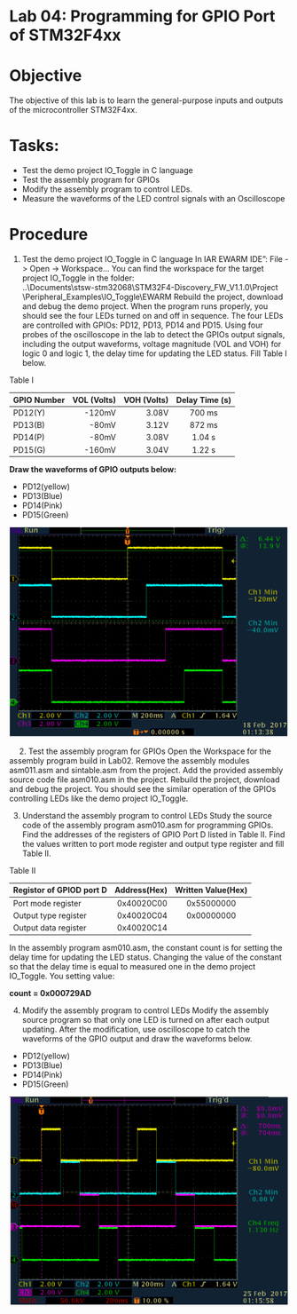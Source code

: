 Lab 04: Programming for GPIO Port of STM32F4xx 
==============================================

# Objective
The objective of this lab is to learn the general-purpose inputs and outputs of the microcontroller STM32F4xx. 

# Tasks:
-	Test the demo project IO_Toggle in C language
-	Test the assembly program for GPIOs
-	Modify the assembly program to control LEDs.
-	Measure the waveforms of the LED control signals with an Oscilloscope

# Procedure

1.	Test the demo project IO_Toggle in C language
In IAR EWARM IDE”: File -> Open -> Workspace…
You can find the workspace for the target project IO_Toggle in the folder:  
..\Documents\stsw-stm32068\STM32F4-Discovery_FW_V1.1.0\Project \Peripheral_Examples\IO_Toggle\EWARM 
Rebuild the project, download and debug the demo project. When the program runs properly, you should see the four LEDs turned on and off in sequence. The four LEDs are controlled with GPIOs: PD12, PD13, PD14 and PD15. Using four probes of the oscilloscope in the lab to detect the GPIOs output signals, including the output waveforms, voltage magnitude (VOL and VOH) for logic 0 and logic 1, the delay time for updating the LED status. Fill Table I below.

Table I



| GPIO Number   | VOL (Volts)  |VOH (Volts)  | Delay Time (s) |
| :------------ | -----------: | ----------: | :------------: |
| PD12(Y)       | -120mV       | 3.08V       |  700 ms        |
| PD13(B)       | -80mV        | 3.12V       |  872 ms        |
| PD14(P)       | -80mV        | 3.08V       |  1.04 s        |
| PD15(G)       | -160mV       | 3.04V       |  1.22 s        |

**Draw the waveforms of GPIO outputs below:**

- PD12(yellow)
- PD13(Blue)
- PD14(Pink)
- PD15(Green)

![](waveform.jpg)

 
2.	Test the assembly program for GPIOs
Open the Workspace for the assembly program build in Lab02. Remove the assembly modules asm011.asm and sintable.asm from the project. Add the provided assembly source code file asm010.asm in the project.
Rebuild the project, download and debug the project. You should see the similar operation of the GPIOs controlling LEDs like the demo project IO_Toggle.
 
3.	Understand the assembly program to control LEDs
Study the source code of the assembly program asm010.asm for programming GPIOs. Find the addresses of the registers of GPIO Port D listed in Table II. Find the values written to port mode register and output type register and fill Table II. 

Table II



|Registor of GPIOD port D   | Address(Hex)  | Written Value(Hex) |
| :------------------------ | ------------: | :----------------: |
| Port mode register        | 0x40020C00    |  0x55000000        |
| Output type register      | 0x40020C04    |  0x00000000        |
| Output data register      | 0x40020C14    |                    |

	
In the assembly program asm010.asm, the constant count is for setting the delay time for updating the LED status. Changing the value of the constant so that the delay time is equal to measured one in the demo project IO_Toggle. You setting value: 

**count = 0x000729AD**

4.	Modify the assembly program to control LEDs
Modify the assembly source program so that only one LED is turned on after each output updating. After the modification, use oscilloscope to catch the waveforms of the GPIO output and draw the waveforms below.


- PD12(yellow)
- PD13(Blue)
- PD14(Pink)
- PD15(Green)

![](waveform1.jpg)
